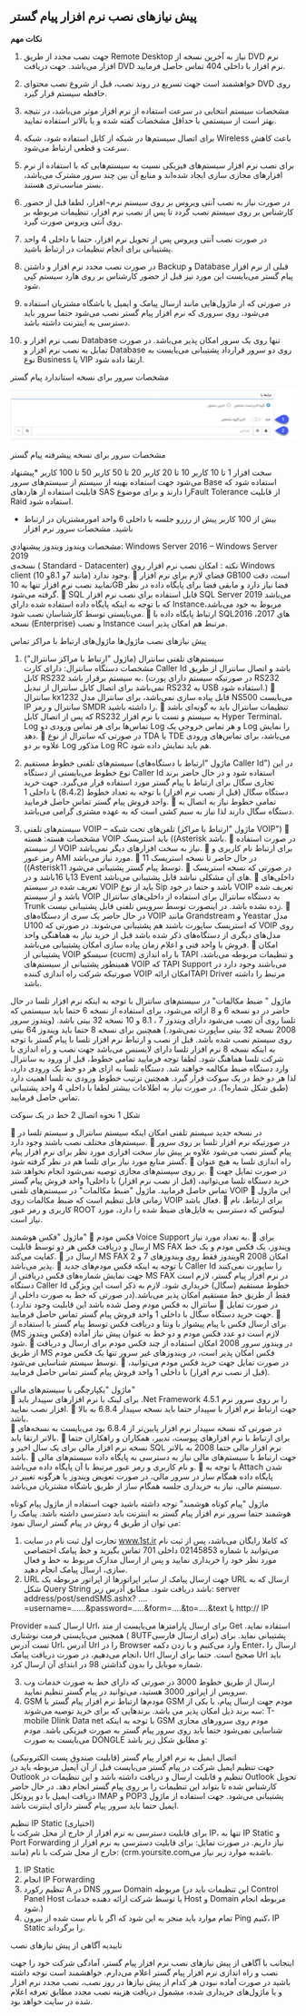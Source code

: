  
## پیش نیازهای نصب نرم افزار پیام گستر

**نکات مهم**

1.	جهت نصب مجدد از طریق Remote Desktop نیاز به آخرین نسخه از DVD نرم افزار می‌باشد. جهت دریافت DVD نرم افزار با داخلی 404 تماس حاصل فرمایید.

2.	خواهشمند است جهت تسریع در روند نصب، قبل از شروع نصب محتوای DVD روی حافظه سیستم قرار گیرد.

3.	مشخصات سیستم انتخابی در سرعت استفاده از نرم افزار موثر می‌باشد، در نتیجه بهتر است از سیستمی با حداقل مشخصات گفته شده و یا بالاتر استفاده نمایید.

4.	برای اتصال سیستم‌ها در شبکه از کابل استفاده شود، شبکه Wireless باعث کاهش سرعت و قطعی ارتباط می‌شود.

5.	برای نصب نرم افزار سیستم‌های فیزیکی نسبت به سیستم‌هایی که با استفاده از نرم افزارهای مجازی سازی ایجاد شده‌اند و منابع آن بین چند سرور مشترک می‌باشد، بستر مناسب‌تری هستند.
6.	در صورت نیاز به نصب آنتی ویروس بر روی سیستم نرم¬افزار، لطفا قبل از حضور کارشناس بر روی سیستم نصب گردد تا پس از نصب نرم افزار، تنظیمات مربوطه بر روی آنتی ویروس صورت گیرد.
7.	در صورت نصب آنتی ویروس پس از تحویل نرم افزار، حتما با داخلی 4 واحد پشتیبانی برای انجام تنظیمات در ارتباط باشید. 
8.	در صورت نصب مجدد نرم افزار و داشتن  Backup و Database قبلی از نرم افزار پیام گستر می‌بایست این مورد نیز قبل از حضور کارشناس بر روی هارد سیستم کپی شود. 
9.	در صورتی که از ماژول‌هایی مانند ارسال پیامک و ایمیل یا باشگاه مشتریان استفاده می‌شود، روی سروری که نرم افزار پیام گستر نصب می‌شود حتما سرور باید دسترسی به اینترنت داشته باشد.
10.	 نصب نرم افزار و Database تنها روی یک سرور امکان پذیر می‌باشد. در صورت تمایل به نصب نرم افزار و Database روی دو سرور قرارداد پشتیبانی می‌بایست به نوع Business  یا VIP ارتقا داده شود.

مشخصات سرور برای نسخه استاندارد پیام گستر

![](2021-10-18_14-32-20.jpg)

مشخصات سرور برای نسخه پیشرفته پیام گستر


سخت افزار	1 تا 10 کاربر	10 تا 20 کاربر	20 تا 50 کاربر	50 تا 100 کاربر
*پیشنهاد می‌شود جهت استفاده بهینه از سیستم از سیستم‌های سرور Base استفاده شود که قابلیت استفاده از هاردهای SAS  را دارند و برای موضوعFault Tolerance  از قابلیت Raid استفاده شود.
* بیش از 100 کاربر پیش از رزرو جلسه با داخلی 6 واحد امورمشتریان در ارتباط باشید.
مشخصات سرور نرم افزار

مشخصات ویندوز 
ویندوز پیشنهادي: Windows Server 2016 – Windows Server 2019   
نسخه‌ی ( Standard - Datacenter)
نکته : امکان نصب نرم افزار روي  Windows client (مانند  7و  8.1و  10) وجود ندارد. 
 فضاي لازم براي نرم افزار   GB100 است، دقت نمایید نصب نرم افزار تنها به  10GB فضا نیاز دارد و مابقی فضا برای پایگاه داده در نظر گرفته می‌شود.
 SQL قابل استفاده براي نصب نرم افزار  SQL Server 2019 می‌باشد که با توجه به اینکه پایگاه داده استفاده شده داراي  Instanceمربوط  به خود می‌باشد، می‌بایستی توسط کارشناسان نصب شود.
 ارتباط پایگاه داده با  SQLهاي 2017، 2016 نسخه (Enterprise) و نصب Instance مرتبط هم  امکان پذیر است.
 
پیش نیازهای نصب ماژول‌ها
ماژول‌های ارتباط با مراکز تماس
1.  سیستم‌های تلفنی سانترال (ماژول "ارتباط با مراکز سانترال")  
مشخصات دستگاه سانترال: دارای کارت Caller Id باشد و اتصال سانترال از طریق کابل RS232 به سیستم برقرار باشد. 
(در صورتیکه سیستم دارای پورت RS232 نمی‌باشد برای اتصال کابل سانترال از تبدیل  RS232 به USB استفاده شود.)
 سانترال kx1232  قابل پیاده سازی نمی‌باشد، برای سانترال مدل NS500 می‌بایست IP سانترال و رمز SMDR را داشته باشید. 
 تنظیمات سانترال باید به گونه‌ای باشد که پس از اتصال کابل RS232 به سیستم و تست با نرم افزار Hyper Terminal، Log تماس‌ها برای هر تماس ورودی دو Log و هر تماس خروجی یک Log را نمایش دهد.
 در صورتی که سانترال از نوع TDA یا TDE می‌باشد، برای تماس‌های ورودی علاوه بر دو Log مذکور Log RC هم باید نمایش داده شود.


2.  سیستم‌های تلفنی خطوط مستقیم (ماژول "ارتباط با دستگاه‌های  Caller Id")
در این نوع خطوط می‌بایستی از دستگاه Caller Id استفاده شود و در حال حاضر برند تجاری سگال برای ارتباط با پیام گستر مورد استفاده قرار می‌گیرد.  جهت خرید دستگاه  سگال (قبل از نصب نرم افزار)  با توجه به تعداد خطوط (8،4،2) با داخلی 1 واحد فروش پیام گستر تماس حاصل فرمایید.
 تمامی خطوط نیاز به اتصال به دستگاه  سگال دارند لذا نیاز به سیم کشی است که به عهده مشتری گرامی می‌باشد.

3.  سیستم‌های تلفنی VOIP – تلفن‌های تحت شبکه (ماژول "ارتباط با مراکز VOIP") 
	مشخصات هسته: هسته VOIP باید استریسک ((Asterisk باشد.
	در صورت استفاده از سیستم VOIP نیاز به سخت افزارهای دیگر نمی‌باشد.
	برای ارتباط نام کاربری و رمز عبور AMI  مورد نیاز می‌باشد.
	در حال حاضر تا نسخه  استریسک 11 ((Asterisk11 توسط پیام گستر پشتیبانی می‌شود.
	در صورتی که نسخه استریسک 13یا 16باشد و در Event های آن مشکلی نباشد قابل پشتیبانی می‌باشد.
	داخلی‌های تعریف شده در سیستم VOIP باید از نوع Sip باشد و حتما در خود VOIP تعریف شده باشد و از سیستم VOIP به دستگاه سانترال برای استفاده از داخلی‌های سانترال Trunk زده نشده باشد. در اینصورت توسط سرویس تلفنی قابل پشتیبانی نیست. 
	در حال حاضر یک سری از دستگاه‌های VOIP مانند Grandstream و Yeastar مدل U100 که استریسک ساپورت باشند هم پشتیبانی می‌شوند. در صورتی که VOIP روی مدل‌های دیگری از دستگاه‌های ذکر شده باشد قبل از خرید نیاز به هماهنگی واحد فروش با واحد فنی و اعلام زمان پیاده سازی امکان پشتیبانی می‌باشد. 
	امکان پشتیبانی از VOIP سیسکو (cucm) با راه اندازی TAPI و تنظیمات مربوطه می‌باشد، همینطور پشتیبانی از سیستم‌های VOIP که TAPI Support  می‌باشند وجود دارد در صورتیکه شرکت راه اندازی کننده VOIP امکان ارائهTAPI Driver   مرتبط را داشته باشد.





 
ماژول " ضبط مکالمات" در سیستم‌های سانترال 
با توجه به اینکه نرم افزار تلسا در حال حاضر در دو نسخه 6 و 8 ارائه می‌شود، برای استفاده از نسخه 6 حتما باید سیستمی که تلسا روی آن نصب می‌شود دارای ویندوز 7 ، 8.1 و 10 نسخه 32 بیتی باشد. (ویندوز سرور 2008 نسخه 32 بیتی ساپورت نمی‌شود.) همچنین برای نسخه 8 حتما باید ویندوز 64 بیتی روی سیستم نصب شده باشد.
قبل از نصب و ارتباط نرم افزار تلسا با پیام گستر با توجه به اینکه نسخه  8 نرم افزار تلسا دارای لایسنس می‌باشد جهت نصب و راه اندازی با شرکت تلسا هماهنگ شود.
لطفا توجه فرمایید تمامی خطوط، قبل از ورود به سانترال وارد دستگاه ضبط مکالمه خواهند شد. 
دستگاه تلسا به ازای هر دو خط یک ورودی دارد، لذا هر دو خط در یک سوکت قرار گیرد. همچنین ترتیب خطوط ورودی به تلسا اهمیت دارد (طبق شکل شماره1). 
در صورت نیاز به اطلاعات بیشتر لطفا با داخلی 4 واحد پشتیبانی تماس حاصل فرمایید. 
 
                 
شکل 1 نحوه اتصال 2 خط در یک سوکت 
 
	در نسخه جدید سیستم تلفنی امکان اینکه سیستم سانترال و سیستم تلسا در سیستم‌های مختلف نصب باشند وجود دارد.
	در صورتیکه نرم افزار تلسا بر روی سرور پیام گستر نصب می‌شود علاوه بر پیش نیاز سخت افزاری مورد نظر برای نرم افزار پیام گستر منابع مورد نیاز برای تلسا هم در نظر گرفته شود.
	راه اندازی تلسا به هیچ عنوان بر روی سیستم‌های مجازی توصیه نمی‌شود انجام نخواهد شد. 
	در صورت تمایل جهت خرید دستگاه تلسا می‌توانید، (قبل از نصب نرم افزار) با داخلی1 واحد فروش پیام گستر تماس حاصل فرمایید. 
ماژول "ضبط مکالمات" در سیستم‌های تلفنی VOIP
	این ماژول زمانی قابل تنظیم است که ضبط مکالمات روی VOIP فعال باشد. 
	برای ارتباط، نام کاربری و رمز عبور ROOT لینوکس که دسترسی به فایل‌های ضبط شده را دارد، مورد نیاز است. 

ماژول "فکس هوشمند" 
	فکس مودم Voice Support به تعداد مورد نیاز. 
	برای ارسال و دریافت فکس هر دو توسط قابلیت MS FAX ویندوز، یک فکس مودم و یک خط کفایت می‌کند. 
	ارسال در MS FAX ویندوز فقط روی ویندوزهای 7 و 2R 2008 امکان پذیر می‌باشد.
	با توجه به اینکه فکس مودم‌های جدید Caller Id را ساپورت نمی‌کنند جهت نمایش شماره‌های فکس دریافتی از MS FAX در نرم افزار پیام گستر، لازم است دستگاه Caller Id خطوط مستقیم (سگال) خریداری شود. لازم به ذکر است این ویژگی فقط از طریق خط مستقیم امکان پذیر می‌باشد.(در صورتی که خط به صورت داخلی از سانترال به فکس مودم وصل شده باشد این قابلیت وجود ندارد.)
	در صورت تمایل جهت خرید دستگاه  سگال  با داخلی 1 واحد فروش پیام گستر تماس حاصل فرمایید. 
	برای ارسال فکس با پیام پیشواز با ونتا و دریافت فکس توسط پیام گستر با استفاده از (MS  فکس ویندوز) لازم است دو عدد فکس مودم و دو خط به عنوان پیش نیاز آماده شود. 
	در ویندوز  سرور 2008 امکان استفاده از چند فکس مودم برای ارسال و دریافت از طریق MS  فکس امکان پذیر است، در ویندوزهای غیر سرور تنها یک فکس مودم توسط سیستم شناسایی می‌شود. 
	در صورت تمایل جهت خرید فکس مودم می‌توانید، (قبل از نصب نرم افزار) با داخلی 1 واحد فروش پیام گستر تماس حاصل فرمایید. 
 
ماژول "یکپارچگی با سیستم‌های مالی"   
	برای لینک با نرم افزارهای سپیدار باید .Net Framework 4.5.1  را بر روی سرور نرم افزار نصب نمایید. 
	جهت ارتباط نرم افزار با سپیدار حتما باید نسخه سپیدار 6.8.4 به بالا باشد.  
	در صورتی که نسخه سپیدار نرم افزار پایین‌تر از 6.8.4 بود می‌بایست به نسخه‌های بالاتر ارتقا یابد. 
	برای ارتباط با نرم افزارهای پیوست، تدبیر، همکاران و راهکاران حتما نسخه نرم افزار مالی برای یک سال اخیر و SQL  نرم افزار مالی حتما 2008 به بالاتر باشد.
	جهت ارتباط با سیستم‌های مالی نیاز به دسترسی به پایگاه داده سیستم‌های مالی و نام کاربری و رمز عبور مرتبط با آن پایگاه داده می‌باشد. 
	با توجه به Attach شدن پایگاه داده همگام ساز در سرور مالی، در صورت تعویض ویندوز یا هرگونه تغییر در سیستم مالی، نیاز به خریداری جلسه همگام ساز از طریق باشگاه مشتریان می‌باشد.
 
ماژول "پیام کوتاه هوشمند" 
توجه داشته باشید جهت استفاده از ماژول پیام کوتاه هوشمند حتما سرور نرم افزار پیام گستر به اینترنت باید دسترسی داشته باشد. 
پیامک را می توان از طریق 4 روش در پیام گستر ارسال نمود:  
1.	 تجارت اول 
ثبت نام در سایت www.1st.ir که کاملا رایگان می‌باشد، پس از ثبت نام می‌توانید با شماره 02145853 داخلی 701 تماس بگیرید و خط پیامک اختصاصی مورد نظر خود را خریداری نمایید و پس از ارسال مدارک مربوط به خط و فعال سازی، ارسال پیامک انجام دهید. 
2.	URL
جهت ارسال پیامک از سایر اپراتورها از اپراتور مربوطه یک URL ارسال که به شکل Query String باشد دریافت شود. مطابق آدرس زیر: 
server address/post/sendSMS.ashx? .…=username=…...&password=…..&form=….&to=….&text یا http:// IP 

Provider ارسال کننده Url، برای ارسال پارامترها می‌بایست از متد Get استفاده نماید. همچنین می‌بایستی فرمت نوشتاری (  8UTFبرای ارسال فارسی) پشتیبانی نماید.
برای تست آدرس Url، آدرس Url را در Browser وارد می‌کنیم و با زدن دکمه Enter، ارسال را انجام می‌دهیم،
در صورت دریافت پیامک، Url صحیح است. 
حتما برای ارسال Url باید شماره موبایل را بدون گذاشتن 98 در ابتدای آن ارسال کرد. 
 
3.	ارسال از طریق خطوط 3000 
در صورتی که دارای خط به صورت خدمات وب سرویس از اپراتور 3000 هستید، می‌توانید در پیام گستر تنظیم نمایید. 
4.	GSM مودم‌ها 
ارتباط نرم افزار پیام گستر با GSM مودم جهت ارسال پیام، با یکی از سه برند ذیل امکان پذیر می باشد.
برندهایی که برای خرید توصیه می‌شوند: 
	T-mobile       Dlink    	        Data net
با توجه به اینکه GSM مودم روی سرورهای مجازی شناسایی نمی‌شود حتما باید روی سرور پیام گستر به صورت فیزیکی باشد. 
مودم می‌بایست به صورت DONGLE و مطابق شکل زیر باشد: 

  

اتصال ایمیل  به نرم افزار پیام گستر  (قابلیت صندوق پست الکترونیکی)  
جهت تنظیم ایمیل شرکت در پیام گستر می‌بایست قبل از آن ایمیل مربوطه باید در Outlook تنظیم و قابلیت ارسال و دریافت داشته باشد و این تنظیمات در Outlook تحویل کارشناس شده تا بتواند این تنظیمات را بر روی پیام گستر انجام دهد. در حال حاضر دریافت ایمیل با دو پروتکل IMAP و POP3 پشتیبانی می‌شود.
جهت استفاده از ماژول ایمیل حتما باید سرور پیام گستر دارای اینترنت باشد.




تنظیم IP Static (اختیاری)  
برای قابلیت دسترسی به نرم افزار از خارج از محل شرکت با IP، تنها به IP Static و Port Forwarding نیاز داریم. 
در صورت تمایل:  برای قابلیت دسترسی به نرم افزار از خارج از محل شرکت با نام (مانند:  (crm.yoursite.comبه موارد زیر نیاز می‎‌باشد.
1.	IP Static  
2.	انجام  IP Forwarding
3.	تنظیم رکورد A در DNS سرور Domain مربوطه (این تنظیمات باید در Control Panel Host یا توسط شرکت ارائه دهنده خدمات Host و Domain  مربوطه انجام شود.)
4.	تمام موارد باید منجر به این شود که اگر با نام ست شده از بیرون Ping کنیم، IP Static را برگرداند. 

تاییدیه آگاهی از پیش نیازهای نصب
 
 
اینجانب با آگاهی از پیش نیازهای نصب نرم افزار پیام گستر، آمادگی شرکت  خود را جهت نصب و راه اندازی نرم افزار پیام گستر اعلام می‌دارم.
خواهشمند است توجه داشته باشید در صورت آماده نبودن هر کدام از پیش نیازها در روز نصب، نصب مجدد نرم افزار و یا ماژول‌های خریداری شده، مشمول دریافت هزینه نصب مجدد مطابق تعرفه اعلام شده در سایت خواهد بود.  
 
